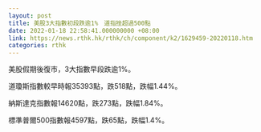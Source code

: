 ```yaml
---
layout: post
title: 美股3大指數初段跌逾1%　道指挫超過500點
date: 2022-01-18 22:58:41.000000000 +08:00
link: https://news.rthk.hk/rthk/ch/component/k2/1629459-20220118.htm
categories: rthk
---
```


美股假期後復市，3大指數早段跌逾1%。

道瓊斯指數較早時報35393點，跌518點，跌幅1.44%。

納斯達克指數報14620點，跌273點，跌幅1.84%。

標準普爾500指數報4597點，跌65點，跌幅1.4%。
